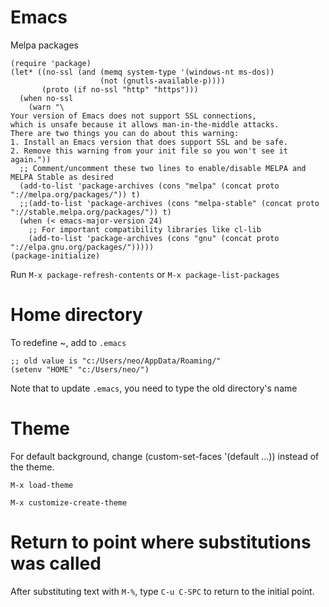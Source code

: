 # Emacs

Melpa packages

```
(require 'package)
(let* ((no-ssl (and (memq system-type '(windows-nt ms-dos))
                    (not (gnutls-available-p))))
       (proto (if no-ssl "http" "https")))
  (when no-ssl
    (warn "\
Your version of Emacs does not support SSL connections,
which is unsafe because it allows man-in-the-middle attacks.
There are two things you can do about this warning:
1. Install an Emacs version that does support SSL and be safe.
2. Remove this warning from your init file so you won't see it again."))
  ;; Comment/uncomment these two lines to enable/disable MELPA and MELPA Stable as desired
  (add-to-list 'package-archives (cons "melpa" (concat proto "://melpa.org/packages/")) t)
  ;;(add-to-list 'package-archives (cons "melpa-stable" (concat proto "://stable.melpa.org/packages/")) t)
  (when (< emacs-major-version 24)
    ;; For important compatibility libraries like cl-lib
    (add-to-list 'package-archives (cons "gnu" (concat proto "://elpa.gnu.org/packages/")))))
(package-initialize)
```

Run `M-x package-refresh-contents` or `M-x package-list-packages`

# Home directory

To redefine ~, add to `.emacs`

```
;; old value is "c:/Users/neo/AppData/Roaming/"
(setenv "HOME" "c:/Users/neo/")
```

Note that to update `.emacs`, you need to type the old directory's name

# Theme

For default background, change (custom-set-faces '(default ...)) instead of the theme.

`M-x load-theme`

`M-x customize-create-theme`

# Return to point where substitutions was called

After substituting text with `M-%`, type `C-u C-SPC` to return to the initial point.